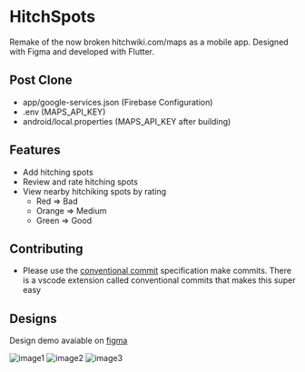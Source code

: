 # HitchSpots

Remake of the now broken hitchwiki.com/maps as a mobile app. Designed with Figma and developed with Flutter. 

## Post Clone
- app/google-services.json (Firebase Configuration)
- .env (MAPS_API_KEY)
- android/local.properties (MAPS_API_KEY after building)

## Features
- Add hitching spots
- Review and rate hitching spots
- View nearby hitchiking spots by rating
    - Red => Bad
    - Orange => Medium
    - Green => Good

## Contributing

- Please use the [conventional commit](https://www.conventionalcommits.org/en/v1.0.0/) specification make commits.  There is a vscode extension called conventional commits that makes this super easy

## Designs
Design demo avaiable on [figma](https://www.figma.com/file/hNgH2qIOakEKw8kp2Z8uur/HitchApp?node-id=2%3A5814)

![image1](https://i.imgur.com/9nfsBLO.png)
![image2](https://i.imgur.com/6NnxAzx.png)
![image3](https://i.imgur.com/YNKq71d.png)
